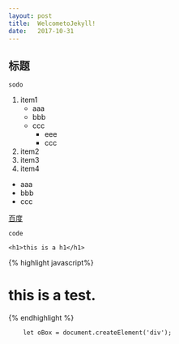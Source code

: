 ```yaml
---
layout: post                      
title:  WelcometoJekyll!       
date:   2017-10-31       
---
```



## 标题
`sodo`

1. item1
	* aaa
	* bbb
	* ccc
		- eee
		- ccc
2. item2
3. item3
4. item4

* aaa
* bbb
* ccc

[百度](http://www.baidu.com)

`code`

```
<h1>this is a h1</h1>
```


{% highlight javascript%}<h1>this is  a test.</h1>{% endhighlight %}


```
	let oBox = document.createElement('div');
```
